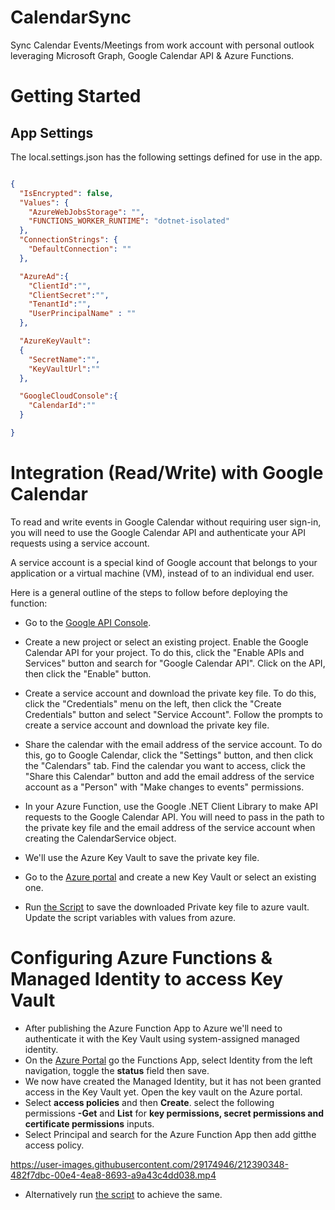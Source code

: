 # CalendarSync
Sync Calendar Events/Meetings from work account with personal outlook leveraging Microsoft Graph, Google Calendar API &amp; Azure Functions.

# Getting Started
## App Settings
The local.settings.json has the following settings defined for use in the app.

```json

{
  "IsEncrypted": false,
  "Values": {
    "AzureWebJobsStorage": "",
    "FUNCTIONS_WORKER_RUNTIME": "dotnet-isolated"
  },
  "ConnectionStrings": {
    "DefaultConnection": ""
  },

  "AzureAd":{
    "ClientId":"",
    "ClientSecret":"",
    "TenantId":"",
    "UserPrincipalName" : ""
  },

  "AzureKeyVault":
  {
    "SecretName":"",
    "KeyVaultUrl":""
  },

  "GoogleCloudConsole":{
    "CalendarId":""
  }

}

```

# Integration (Read/Write) with Google Calendar

To read and write events in Google Calendar without requiring user sign-in, you will need to use the Google Calendar API and authenticate your API requests using a service account.

A service account is a special kind of Google account that belongs to your application or a virtual machine (VM), instead of to an individual end user. 

Here is a general outline of the steps to follow before deploying the function:

- Go to the [Google API Console](https://console.cloud.google.com/).

- Create a new project or select an existing project.
Enable the Google Calendar API for your project. To do this, click the "Enable APIs and Services" button and search for "Google Calendar API". Click on the API, then click the "Enable" button.

- Create a service account and download the private key file. To do this, click the "Credentials" menu on the left, then click the "Create Credentials" button and select "Service Account". Follow the prompts to create a service account and download the private key file.

- Share the calendar with the email address of the service account. To do this, go to Google Calendar, click the "Settings" button, and then click the "Calendars" tab. Find the calendar you want to access, click the "Share this Calendar" button and add the email address of the service account as a "Person" with "Make changes to events" permissions.

- In your Azure Function, use the Google .NET Client Library to make API requests to the Google Calendar API. You will need to pass in the path to the private key file and the email address of the service account when creating the CalendarService object.

- We'll use the Azure Key Vault to save the private key file.

- Go to the [Azure portal](https://portal.azure.com/) and create a new Key Vault or select an existing one.

- Run [the Script](/src/Scripts/vault-save-key-file.sh) to save the downloaded Private key file to azure vault. Update the script variables with values from azure.

# Configuring Azure Functions &amp; Managed Identity to access Key Vault
- After publishing the Azure Function App to Azure we'll need to authenticate it with the Key Vault using system-assigned managed identity.
- On the [Azure Portal](http://portal.azure.com/) go the Functions App, select Identity from the left navigation, toggle the **status** field then save.
- We now have created the Managed Identity, but it has not been granted access in the Key Vault yet. Open the key vault on the Azure portal.
- Select **access policies** and then **Create**. select the following permissions **-Get** and **List** for **key permissions, secret permissions and certificate permissions** inputs.
- Select Principal and search for the Azure Function App then add gitthe access policy.

https://user-images.githubusercontent.com/29174946/212390348-482f7dbc-00e4-4ea8-8693-a9a43c4dd038.mp4

- Alternatively run [the script](/src/Scripts/create-system-managed-identity.sh) to achieve the same.





